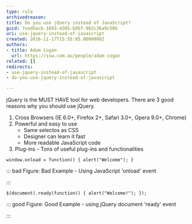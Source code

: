 ```yaml
---
type: rule
archivedreason: 
title: Do you use jQuery instead of JavaScript?
guid: 7ced5ecb-1893-4305-b85f-962c36a9c50b
uri: use-jquery-instead-of-javascript
created: 2016-11-17T15:55:05.0000000Z
authors:
- title: Adam Cogan
  url: https://ssw.com.au/people/adam-cogan
related: []
redirects:
- use-jquery-instead-of-javascript
- do-you-use-jquery-instead-of-javascript

---
```


jQuery is the MUST HAVE tool for web developers. There are 3 good reasons why you should use jQuery.

1. Cross Browsers (IE 6.0+, Firefox 2+, Safari 3.0+, Opera 9.0+, Chrome)
2. Powerful and easy to use
    * Same selectos as CSS
    * Designer can learn it fast
    * More readable JavaScript code
3. Plug-ins - Tons of useful plug-ins and functionalities



<!--endintro-->



```
window.onload = function() { alert("Welcome"); }
```




::: bad
Figure: Bad Example - Using JavaScript 'onload' event

:::



```
$(document).ready(function() { alert("Welcome!"); });
```




::: good
Figure: Good Example - using jQuery document 'ready' event

:::

